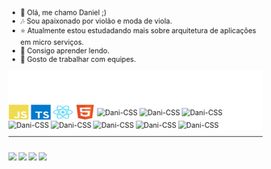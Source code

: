 - 👋 Olá, me chamo Daniel ;) 
- :notes: Sou apaixonado por violão e moda de viola.
- :star: Atualmente estou estudadando mais sobre arquitetura de aplicações em micro serviços.
- :brain: Consigo aprender lendo.
- :art: Gosto de trabalhar com equipes.

<div style="display: inline_block background-color: #fff; background-color: #fff"><br>
<div style="color: #fff; background-color: #fff">Algumas das tecnologias que trabalho ou que pelo menos já trabalhei no meu dia a dia :alien: </div>
<br/>
  <img align="center" alt="Dani-Js" height="30" width="40" src="https://raw.githubusercontent.com/devicons/devicon/master/icons/javascript/javascript-plain.svg">
  <img align="center" alt="Dani-Ts" height="30" width="40" src="https://raw.githubusercontent.com/devicons/devicon/master/icons/typescript/typescript-plain.svg">
  <img align="center" alt="Dani-React" height="30" width="40" src="https://raw.githubusercontent.com/devicons/devicon/master/icons/react/react-original.svg">
  <img align="center" alt="Dani-HTML" height="30" width="40" src="https://raw.githubusercontent.com/devicons/devicon/master/icons/html5/html5-original.svg">
  <img align="center" alt="Dani-CSS" height="30" width="40" src="https://www.svgrepo.com/show/452185/css-3.svg">
  <img align="center" alt="Dani-CSS" height="30" width="40" src="https://www.svgrepo.com/show/452242/jquery.svg">
  <img align="center" alt="Dani-CSS" height="30" width="40" src="https://www.svgrepo.com/show/452054/linux.svg">
  <img align="center" alt="Dani-CSS" height="30" width="40" src="https://www.svgrepo.com/show/303425/codeigniter-logo.svg">
  <img align="center" alt="Dani-CSS" height="30" width="30" src="https://cdn.pixabay.com/photo/2023/05/18/01/27/01-27-39-268_960_720.png">
  <img align="center" alt="Dani-CSS" height="30"  width="40" src="https://cdn.pixabay.com/photo/2023/05/18/01/05/logo-docker-8001177_960_720.png">
  <img align="center" alt="Dani-CSS" height="30" width="40" src="https://www.svgrepo.com/show/353423/arduino.svg">
  <img align="center" alt="Dani-CSS" height="30"  width="40" src="https://i.postimg.cc/zBRMm0gn/laravel.png">

</div>
<hr>
<div> 
<br/>
  <a href="#" target="_blank"><img src="https://img.shields.io/badge/YouTube-FF0000?style=for-the-badge&logo=youtube&logoColor=white" target="_blank"></a>
  <a href="" target="_blank"><img src="https://img.shields.io/badge/-Instagram-%23E4405F?style=for-the-badge&logo=instagram&logoColor=white" target="_blank"></a>
  <a href = "nielferas@gmail.com"><img src="https://img.shields.io/badge/-Gmail-%23333?style=for-the-badge&logo=gmail&logoColor=white" target="_blank"></a>
  <a href="linkedin.com/in/daniel-rocha-a19124208" target="_blank"><img src="https://img.shields.io/badge/-LinkedIn-%230077B5?style=for-the-badge&logo=linkedin&logoColor=white" target="_blank"></a> 
